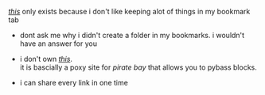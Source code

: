*[this](https://kojokwakye.github.io/luke23-34/)* only exists because i don't like keeping alot of things in my bookmark tab

- dont ask me why i didn't create a folder in my bookmarks. i wouldn't have an answer for you

- i don't own *[this](https://proxybay.github.io/)*.  
it is bascially a poxy site for *pirate bay* that allows you to pybass blocks.  

- i can share every link in one time





